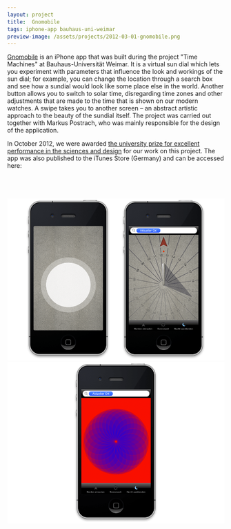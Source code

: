 ```yaml
---
layout: project
title:  Gnomobile
tags: iphone-app bauhaus-uni-weimar
preview-image: /assets/projects/2012-03-01-gnomobile.png
---
```


[Gnomobile](http://gnomobile.de) is an iPhone app that was built during the project "Time Machines"
at Bauhaus-Universität Weimar. It is a virtual sun dial which lets you experiment with 
parameters that influence the look and workings of the sun dial; for example, you can change the
location through a search box and see how a sundial would look like some place else in
the world. Another button allows you to switch to solar time, disregarding time zones and other
adjustments that are made to the time that is shown on our modern watches. A swipe takes you to another
screen – an abstract artistic approach to the beauty of the sundial itself. The project was carried
out together with Markus Postrach, who was mainly responsible for the design of the application.

In October 2012, we were awarded [the university prize for excellent performance in the
sciences and design](https://www.uni-weimar.de/en/university/profile/events/events-2012/matriculation-ceremony-2012/)
for our work on this project. The app was also published to the iTunes Store (Germany) and can be accessed here:

<a href="https://itunes.apple.com/de/app/gnomobile/id509153181?mt=8&uo=4" target="itunes_store" style="display:block;margin:0 auto;overflow:hidden;background:url(https://linkmaker.itunes.apple.com/htmlResources/assets/de_de//images/web/linkmaker/badge_appstore-lrg.png) no-repeat;width:135px;height:40px;@media only screen{background-image:url(https://linkmaker.itunes.apple.com/htmlResources/assets/de_de//images/web/linkmaker/badge_appstore-lrg.svg);}"></a>

![Screenshot](/assets/projects/2012-03-01-gnomobile.png)
![Screenshot](/assets/projects/2012-03-01-gnomobile-abstract.png)
